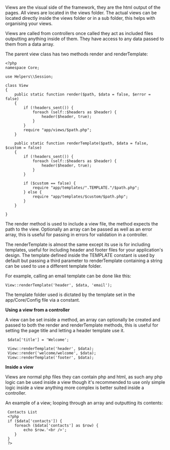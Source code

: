 Views are the visual side of the framework, they are the html output of the pages. All views are located in the views folder. The actual views can be located directly inside the views folder or in a sub folder, this helps with organising your views.

Views are called from controllers once called they act as included files outputting anything inside of them. They have access to any data passed to them from a data array.

The parent view class has two methods render and renderTemplate:

```
<?php
namespace Core;

use Helpers\\Session;

class View
{
    public static function render($path, $data = false, $error = false)
    {
        if (!headers_sent()) {
            foreach (self::$headers as $header) {
                header($header, true);
            }
        }
        require "app/views/$path.php";
    }

    public static function renderTemplate($path, $data = false, $custom = false)
    {
        if (!headers_sent()) {
            foreach (self::$headers as $header) {
                header($header, true);
            }
        }

        if ($custom == false) {
            require "app/templates/".TEMPLATE."/$path.php";
        } else {
            require "app/templates/$custom/$path.php";
        }
    }

}
```

The render method is used to include a view file, the method expects the path to the view. Optionally an array can be passed as well as an error array, this is useful for passing in errors for validation in a controller.

The renderTemplate is almost the same except its use is for including templates, useful for including header and footer files for your application's design. The template defined inside the TEMPLATE constant is used by default but passing a third parameter to renderTemplate containing a string can be used to use a different template folder.

For example, calling an email template can be done like this:

```
View::renderTemplate('header', $data, 'email');
```

The template folder used is dictated by the template set in the app/Core/Config file via a constant.

<b>Using a view from a controller</b>

A view can be set inside a method, an array can optionally be created and passed to both the render and renderTemplate methods, this is useful for setting the page title and letting a header template use it.

```
 $data['title'] = 'Welcome';

 View::renderTemplate('header', $data);
 View::render('welcome/welcome', $data);
 View::renderTemplate('footer', $data);
```

<b>Inside a view</b>

Views are normal php files they can contain php and html, as such any php logic can be used inside a view though it's recommended to use only simple logic inside a view anything more complex is better suited inside a controller.

An example of a view; looping through an array and outputting its contents:

```
 Contacts List
 <?php
 if ($data['contacts']) {
    foreach ($data['contacts'] as $row) {
        echo $row.'<br />';
    }
 }
 ?>
```
